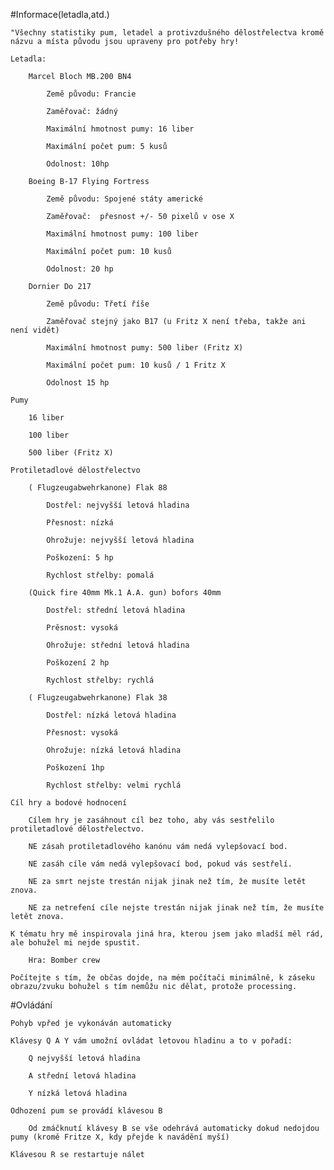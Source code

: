 #Informace(letadla,atd.)

	"Všechny statistiky pum, letadel a protivzdušného dělostřelectva kromě názvu a místa původu jsou upraveny pro potřeby hry! 

	Letadla:

		Marcel Bloch MB.200 BN4

			Země původu: Francie

			Zaměřovač: žádný

			Maximální hmotnost pumy: 16 liber 

			Maximální počet pum: 5 kusů

			Odolnost: 10hp

		Boeing B-17 Flying Fortress 

			Země původu: Spojené státy americké

			Zaměřovač:  přesnost +/- 50 pixelů v ose X

			Maximální hmotnost pumy: 100 liber

			Maximální počet pum: 10 kusů

			Odolnost: 20 hp

		Dornier Do 217

			Země původu: Třetí říše

			Zaměřovač stejný jako B17 (u Fritz X není třeba, takže ani není vidět)

			Maximální hmotnost pumy: 500 liber (Fritz X)

			Maximální počet pum: 10 kusů / 1 Fritz X

			Odolnost 15 hp

	Pumy

		16 liber

		100 liber

		500 liber (Fritz X)

	Protiletadlové dělostřelectvo

		( Flugzeugabwehrkanone) Flak 88

			Dostřel: nejvyšší letová hladina

			Přesnost: nízká

			Ohrožuje: nejvyšší letová hladina

			Poškození: 5 hp 

			Rychlost střelby: pomalá

		(Quick fire 40mm Mk.1 A.A. gun) bofors 40mm

			Dostřel: střední letová hladina

			Prěsnost: vysoká

			Ohrožuje: střední letová hladina

			Poškození 2 hp

			Rychlost střelby: rychlá

		( Flugzeugabwehrkanone) Flak 38

			Dostřel: nízká letová hladina

			Přesnost: vysoká

			Ohrožuje: nízká letová hladina

			Poškození 1hp

			Rychlost střelby: velmi rychlá	

	Cíl hry a bodové hodnocení

		Cílem hry je zasáhnout cíl bez toho, aby vás sestřelilo protiletadlové dělostřelectvo.

		NE zásah protiletadlového kanónu vám nedá vylepšovací bod.

		NE zasáh cíle vám nedá vylepšovací bod, pokud vás sestřelí.

		NE za smrt nejste trestán nijak jinak než tím, že musíte letět znova.

		NE za netrefení cíle nejste trestán nijak jinak než tím, že musíte letět znova.	

	K tématu hry mě inspirovala jiná hra, kterou jsem jako mladší měl rád, ale bohužel mi nejde spustit.

		Hra: Bomber crew

	Počítejte s tím, že občas dojde, na mém počítači minimálně, k záseku obrazu/zvuku bohužel s tím nemůžu nic dělat, protože processing.

#Ovládání

	Pohyb vpřed je vykonáván automaticky

	Klávesy Q A Y vám umožní ovládat letovou hladinu a to v pořadí:

		Q nejvyšší letová hladina

		A střední letová hladina

		Y nízká letová hladina

	Odhození pum se provádí klávesou B

		Od zmáčknutí klávesy B se vše odehrává automaticky dokud nedojdou pumy (kromě Fritze X, kdy přejde k navádění myší)

	Klávesou R se restartuje nálet